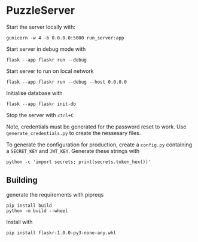 # PuzzleServer

Start the server locally with:
```commandline
gunicorn -w 4 -b 0.0.0.0:5000 run_server:app
```

Start server in debug mode with
```commandline
flask --app flaskr run --debug
```
Start server to run on local network
```commandline
flask --app flaskr run --debug --host 0.0.0.0
```

Initialise database with
```commandline
flask --app flaskr init-db
```
Stop the server with `ctrl+C`

Note, credentials must be generated for the password reset to work. Use `generate_credentials.py` to create the nessesary files. 

To generate the configuration for production, create a `config.py` containing a `SECRET_KEY` and `JWT_KEY`. Generate these strings with 
```commandline
python -c 'import secrets; print(secrets.token_hex())'
```

## Building
generate the requirements with pipreqs
```commandline
pip install build
python -m build --wheel
```
Install with 
```commandline
pip install flaskr-1.0.0-py3-none-any.whl
```